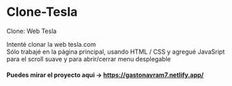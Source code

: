 # Clone-Tesla
Clone: Web Tesla

Intenté clonar la web tesla.com <br>
Sólo trabajé en la página principal, usando HTML / CSS y agregué JavaSript para el scroll suave y para abrir/cerrar menu desplegable

#### Puedes mirar el proyecto aqui -> https://gastonavram7.netlify.app/
